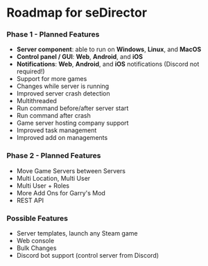 # Roadmap for seDirector

### Phase 1 - Planned Features
- **Server component**: able to run on **Windows**, **Linux**, and **MacOS**
- **Control panel / GUI**: **Web**, **Android**, and **iOS**
- **Notifications**: **Web**, **Android**, and **iOS** notifications (Discord not required!)
- Support for more games
- Changes while server is running
- Improved server crash detection
- Multithreaded
- Run command before/after server start
- Run command after crash
- Game server hosting company support
- Improved task management
- Improved add on managements

### Phase 2 - Planned Features
- Move Game Servers between Servers
- Multi Location, Multi User
- Multi User + Roles
- More Add Ons for Garry's Mod
- REST API

### Possible Features
- Server templates, launch any Steam game
- Web console
- Bulk Changes
- Discord bot support (control server from Discord)
